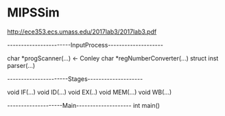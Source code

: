 # MIPSSim
http://ece353.ecs.umass.edu/2017lab3/2017lab3.pdf

-----------------------InputProcess--------------------

char *progScanner(...)              <- Conley 
char *regNumberConverter(...)
struct inst parser(...)


----------------------Stages--------------------


void IF(...)
void ID(...)
void EX(..)
void MEM(...)
void WB(...)

--------------------Main--------------------
int main()
